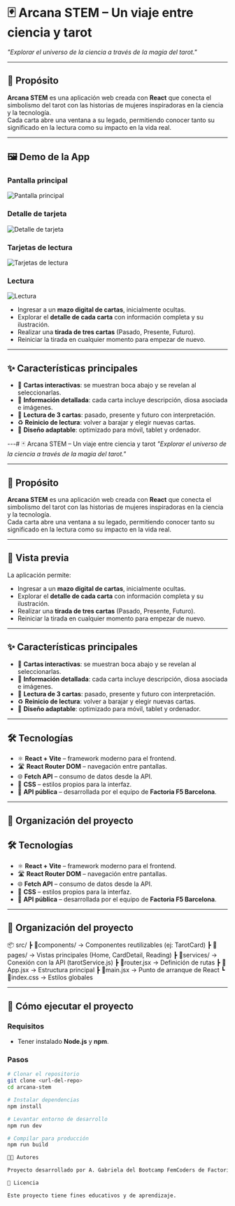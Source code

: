 # 🃏 Arcana STEM – Un viaje entre ciencia y tarot
*"Explorar el universo de la ciencia a través de la magia del tarot."*

---

## 🎯 Propósito
**Arcana STEM** es una aplicación web creada con **React** que conecta el simbolismo del tarot con las historias de mujeres inspiradoras en la ciencia y la tecnología.  
Cada carta abre una ventana a su legado, permitiendo conocer tanto su significado en la lectura como su impacto en la vida real.

---

## 🖼️ Demo de la App

### Pantalla principal
![Pantalla principal](src/assets/home.png)

### Detalle de tarjeta
![Detalle de tarjeta](src/assets/home-card-detail.png)

### Tarjetas de lectura
![Tarjetas de lectura](src/assets/reading-cards.png)

### Lectura
![Lectura](src/assets/reading.png)



- Ingresar a un **mazo digital de cartas**, inicialmente ocultas.  
- Explorar el **detalle de cada carta** con información completa y su ilustración.  
- Realizar una **tirada de tres cartas** (Pasado, Presente, Futuro).  
- Reiniciar la tirada en cualquier momento para empezar de nuevo.  

---

## ✨ Características principales
- 🔮 **Cartas interactivas**: se muestran boca abajo y se revelan al seleccionarlas.  
- 📖 **Información detallada**: cada carta incluye descripción, diosa asociada e imágenes.  
- 🎯 **Lectura de 3 cartas**: pasado, presente y futuro con interpretación.  
- ♻️ **Reinicio de lectura**: volver a barajar y elegir nuevas cartas.  
- 📱 **Diseño adaptable**: optimizado para móvil, tablet y ordenador.  

---# 🃏 Arcana STEM – Un viaje entre ciencia y tarot
*"Explorar el universo de la ciencia a través de la magia del tarot."*

---

## 🎯 Propósito
**Arcana STEM** es una aplicación web creada con **React** que conecta el simbolismo del tarot con las historias de mujeres inspiradoras en la ciencia y la tecnología.  
Cada carta abre una ventana a su legado, permitiendo conocer tanto su significado en la lectura como su impacto en la vida real.

---

## 👀 Vista previa
La aplicación permite:  

- Ingresar a un **mazo digital de cartas**, inicialmente ocultas.  
- Explorar el **detalle de cada carta** con información completa y su ilustración.  
- Realizar una **tirada de tres cartas** (Pasado, Presente, Futuro).  
- Reiniciar la tirada en cualquier momento para empezar de nuevo.  

---

## ✨ Características principales
- 🔮 **Cartas interactivas**: se muestran boca abajo y se revelan al seleccionarlas.  
- 📖 **Información detallada**: cada carta incluye descripción, diosa asociada e imágenes.  
- 🎯 **Lectura de 3 cartas**: pasado, presente y futuro con interpretación.  
- ♻️ **Reinicio de lectura**: volver a barajar y elegir nuevas cartas.  
- 📱 **Diseño adaptable**: optimizado para móvil, tablet y ordenador.  

---

## 🛠️ Tecnologías
- ⚛️ **React + Vite** – framework moderno para el frontend.  
- 🛣️ **React Router DOM** – navegación entre pantallas.  
- 🌐 **Fetch API** – consumo de datos desde la API.  
- 🎨 **CSS** – estilos propios para la interfaz.  
- 🔗 **API pública** – desarrollada por el equipo de **Factoria F5 Barcelona**.  

---

## 📂 Organización del proyecto


## 🛠️ Tecnologías
- ⚛️ **React + Vite** – framework moderno para el frontend.  
- 🛣️ **React Router DOM** – navegación entre pantallas.  
- 🌐 **Fetch API** – consumo de datos desde la API.  
- 🎨 **CSS** – estilos propios para la interfaz.  
- 🔗 **API pública** – desarrollada por el equipo de **Factoria F5 Barcelona**.  

---

## 📂 Organización del proyecto
📦 src/
┣ 📂components/ → Componentes reutilizables (ej: TarotCard)
┣ 📂pages/ → Vistas principales (Home, CardDetail, Reading)
┣ 📂services/ → Conexión con la API (tarotService.js)
┣ 📜router.jsx → Definición de rutas
┣ 📜App.jsx → Estructura principal
┣ 📜main.jsx → Punto de arranque de React
┗ 📜index.css → Estilos globales


---

## 🚀 Cómo ejecutar el proyecto
### Requisitos
- Tener instalado **Node.js** y **npm**.  

### Pasos
```bash
# Clonar el repositorio
git clone <url-del-repo>
cd arcana-stem

# Instalar dependencias
npm install

# Levantar entorno de desarrollo
npm run dev

# Compilar para producción
npm run build

👩‍💻 Autores

Proyecto desarrollado por A. Gabriela del Bootcamp FemCoders de Factoria F5.

📜 Licencia

Este proyecto tiene fines educativos y de aprendizaje.